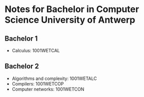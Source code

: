 # Notes for Bachelor in Computer Science University of Antwerp

## Bachelor 1
- Calculus: 1001WETCAL
## Bachelor 2
- Algorithms and complexity: 1001WETALC
- Compilers: 1001WETCOP
- Computer networks: 1001WETCON